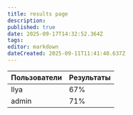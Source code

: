 ```yaml
---
title: results page
description: 
published: true
date: 2025-09-17T14:32:52.364Z
tags: 
editor: markdown
dateCreated: 2025-09-11T11:41:40.637Z
---
```


| Пользователи | Результаты |
|--------------|------------|
| Ilya | 67% |
| admin | 71% |